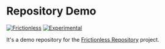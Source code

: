 # Repository Demo

[![Frictionless](https://github.com/frictionlessdata/repository-demo/actions/workflows/frictionless.yaml/badge.svg)](https://repository.frictionlessdata.io/pages/dashboard.html?user=frictionlessdata&repo=repository-demo&flow=frictionless)
[![Experimental](https://github.com/frictionlessdata/repository-demo/actions/workflows/experimental.yaml/badge.svg)](https://repository.frictionlessdata.io/pages/dashboard.html?user=frictionlessdata&repo=repository-demo&flow=experimental)

It's a demo repository for the [Frictionless Repository](https://repository.frictionlessdata.io/) project.

